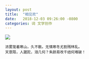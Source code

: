 ```yaml
---
layout: post
title:  "相见欢"
date:   2018-12-03 09:26:00 -0800
categories: 词 文学创作
---
```


![]({{site.url}}/cbxz/images/相见欢.jpg)

```
浓雾笼着寒山，久不散。无情寒冬尤割残林乱。
天意陌，人蹉跎，泪几何？朱颜易改千结何难破！
```